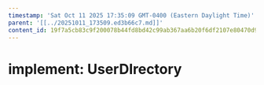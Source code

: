 ```yaml
---
timestamp: 'Sat Oct 11 2025 17:35:09 GMT-0400 (Eastern Daylight Time)'
parent: '[[../20251011_173509.ed3b66c7.md]]'
content_id: 19f7a5cb83c9f200078b44fd8bd42c99ab367aa6b20f6df2107e80470d92dc8f
---
```


# implement: UserDIrectory
